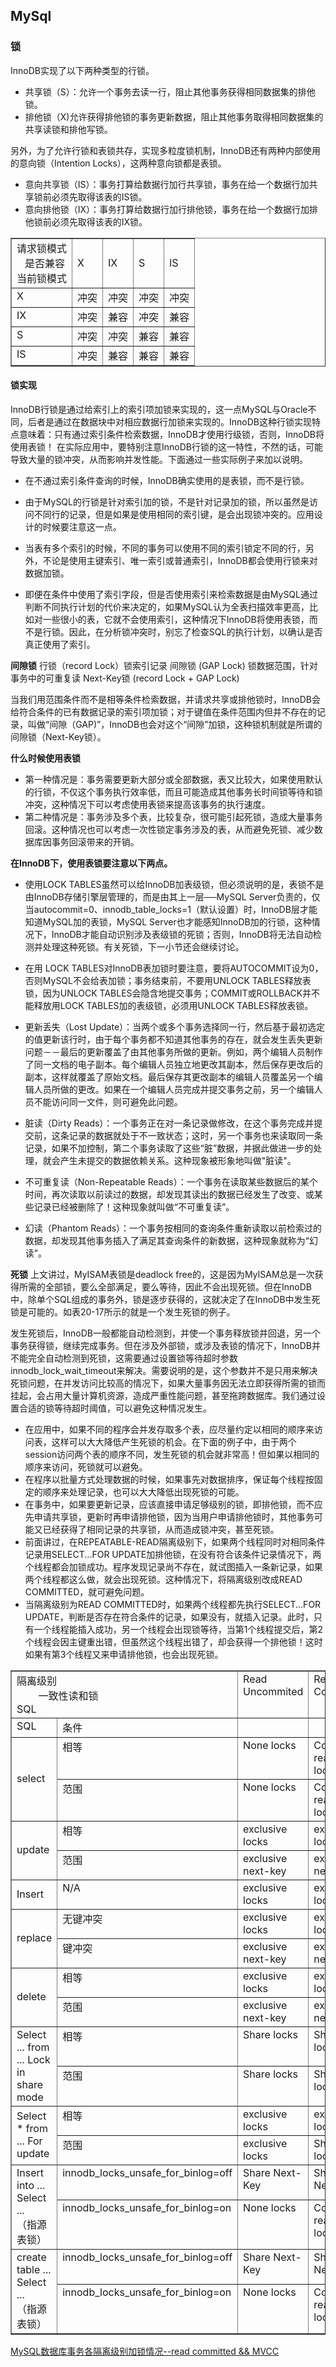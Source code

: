 ## MySql

### 锁

InnoDB实现了以下两种类型的行锁。
*  共享锁（S）：允许一个事务去读一行，阻止其他事务获得相同数据集的排他锁。
*  排他锁（X)允许获得排他锁的事务更新数据，阻止其他事务取得相同数据集的共享读锁和排他写锁。

另外，为了允许行锁和表锁共存，实现多粒度锁机制，InnoDB还有两种内部使用的意向锁（Intention Locks），这两种意向锁都是表锁。

*  意向共享锁（IS）：事务打算给数据行加行共享锁，事务在给一个数据行加共享锁前必须先取得该表的IS锁。
*  意向排他锁（IX）：事务打算给数据行加行排他锁，事务在给一个数据行加排他锁前必须先取得该表的IX锁。


<table border="1" cellspacing="0" cellpadding="0" width="581"><tbody><tr><td valign="top"><div>请求锁模式</div><div>&nbsp;&nbsp; 是否兼容</div><div>当前锁模式</div></td><td><div>X</div></td><td><div>IX</div></td><td><div>S</div></td><td><div>IS</div></td></tr><tr><td valign="top"><div>X</div></td><td valign="top"><div>冲突</div></td><td valign="top"><div>冲突</div></td><td valign="top"><div>冲突</div></td><td valign="top"><div>冲突</div></td></tr><tr><td valign="top"><div>IX</div></td><td valign="top"><div>冲突</div></td><td valign="top"><div>兼容</div></td><td valign="top"><div>冲突</div></td><td valign="top"><div>兼容</div></td></tr><tr><td valign="top"><div>S</div></td><td valign="top"><div>冲突</div></td><td valign="top"><div>冲突</div></td><td valign="top"><div>兼容</div></td><td valign="top"><div>兼容</div></td></tr><tr><td valign="top"><div>IS</div></td><td valign="top"><div>冲突</div></td><td valign="top"><div>兼容</div></td><td valign="top"><div>兼容</div></td><td valign="top"><div>兼容</div></td></tr></tbody></table>

#### 锁实现
InnoDB行锁是通过给索引上的索引项加锁来实现的，这一点MySQL与Oracle不同，后者是通过在数据块中对相应数据行加锁来实现的。InnoDB这种行锁实现特点意味着：只有通过索引条件检索数据，InnoDB才使用行级锁，否则，InnoDB将使用表锁！
在实际应用中，要特别注意InnoDB行锁的这一特性，不然的话，可能导致大量的锁冲突，从而影响并发性能。下面通过一些实际例子来加以说明。

* 在不通过索引条件查询的时候，InnoDB确实使用的是表锁，而不是行锁。

* 由于MySQL的行锁是针对索引加的锁，不是针对记录加的锁，所以虽然是访问不同行的记录，但是如果是使用相同的索引键，是会出现锁冲突的。应用设计的时候要注意这一点。

* 当表有多个索引的时候，不同的事务可以使用不同的索引锁定不同的行，另外，不论是使用主键索引、唯一索引或普通索引，InnoDB都会使用行锁来对数据加锁。

* 即便在条件中使用了索引字段，但是否使用索引来检索数据是由MySQL通过判断不同执行计划的代价来决定的，如果MySQL认为全表扫描效率更高，比如对一些很小的表，它就不会使用索引，这种情况下InnoDB将使用表锁，而不是行锁。因此，在分析锁冲突时，别忘了检查SQL的执行计划，以确认是否真正使用了索引。

**间隙锁**
行锁（record Lock）锁索引记录
间隙锁 (GAP Lock)  锁数据范围，针对事务中的可重复读
Next-Key锁 (record Lock + GAP Lock) 

当我们用范围条件而不是相等条件检索数据，并请求共享或排他锁时，InnoDB会给符合条件的已有数据记录的索引项加锁；对于键值在条件范围内但并不存在的记录，叫做“间隙（GAP)”，InnoDB也会对这个“间隙”加锁，这种锁机制就是所谓的间隙锁（Next-Key锁）。

**什么时候使用表锁**
* 第一种情况是：事务需要更新大部分或全部数据，表又比较大，如果使用默认的行锁，不仅这个事务执行效率低，而且可能造成其他事务长时间锁等待和锁冲突，这种情况下可以考虑使用表锁来提高该事务的执行速度。
* 第二种情况是：事务涉及多个表，比较复杂，很可能引起死锁，造成大量事务回滚。这种情况也可以考虑一次性锁定事务涉及的表，从而避免死锁、减少数据库因事务回滚带来的开销。

**在InnoDB下，使用表锁要注意以下两点。**

* 使用LOCK TABLES虽然可以给InnoDB加表级锁，但必须说明的是，表锁不是由InnoDB存储引擎层管理的，而是由其上一层──MySQL Server负责的，仅当autocommit=0、innodb_table_locks=1（默认设置）时，InnoDB层才能知道MySQL加的表锁，MySQL Server也才能感知InnoDB加的行锁，这种情况下，InnoDB才能自动识别涉及表级锁的死锁；否则，InnoDB将无法自动检测并处理这种死锁。有关死锁，下一小节还会继续讨论。
* 在用 LOCK TABLES对InnoDB表加锁时要注意，要将AUTOCOMMIT设为0，否则MySQL不会给表加锁；事务结束前，不要用UNLOCK TABLES释放表锁，因为UNLOCK TABLES会隐含地提交事务；COMMIT或ROLLBACK并不能释放用LOCK TABLES加的表级锁，必须用UNLOCK TABLES释放表锁。

* 更新丢失（Lost Update）：当两个或多个事务选择同一行，然后基于最初选定的值更新该行时，由于每个事务都不知道其他事务的存在，就会发生丢失更新问题－－最后的更新覆盖了由其他事务所做的更新。例如，两个编辑人员制作了同一文档的电子副本。每个编辑人员独立地更改其副本，然后保存更改后的副本，这样就覆盖了原始文档。最后保存其更改副本的编辑人员覆盖另一个编辑人员所做的更改。如果在一个编辑人员完成并提交事务之前，另一个编辑人员不能访问同一文件，则可避免此问题。

* 脏读（Dirty Reads）：一个事务正在对一条记录做修改，在这个事务完成并提交前，这条记录的数据就处于不一致状态；这时，另一个事务也来读取同一条记录，如果不加控制，第二个事务读取了这些“脏”数据，并据此做进一步的处理，就会产生未提交的数据依赖关系。这种现象被形象地叫做"脏读"。

* 不可重复读（Non-Repeatable Reads）：一个事务在读取某些数据后的某个时间，再次读取以前读过的数据，却发现其读出的数据已经发生了改变、或某些记录已经被删除了！这种现象就叫做“不可重复读”。

* 幻读（Phantom Reads）：一个事务按相同的查询条件重新读取以前检索过的数据，却发现其他事务插入了满足其查询条件的新数据，这种现象就称为“幻读”。

**死锁**
上文讲过，MyISAM表锁是deadlock free的，这是因为MyISAM总是一次获得所需的全部锁，要么全部满足，要么等待，因此不会出现死锁。但在InnoDB中，除单个SQL组成的事务外，锁是逐步获得的，这就决定了在InnoDB中发生死锁是可能的。如表20-17所示的就是一个发生死锁的例子。

发生死锁后，InnoDB一般都能自动检测到，并使一个事务释放锁并回退，另一个事务获得锁，继续完成事务。但在涉及外部锁，或涉及表锁的情况下，InnoDB并不能完全自动检测到死锁，这需要通过设置锁等待超时参数 innodb_lock_wait_timeout来解决。需要说明的是，这个参数并不是只用来解决死锁问题，在并发访问比较高的情况下，如果大量事务因无法立即获得所需的锁而挂起，会占用大量计算机资源，造成严重性能问题，甚至拖跨数据库。我们通过设置合适的锁等待超时阈值，可以避免这种情况发生。

* 在应用中，如果不同的程序会并发存取多个表，应尽量约定以相同的顺序来访问表，这样可以大大降低产生死锁的机会。在下面的例子中，由于两个session访问两个表的顺序不同，发生死锁的机会就非常高！但如果以相同的顺序来访问，死锁就可以避免。
* 在程序以批量方式处理数据的时候，如果事先对数据排序，保证每个线程按固定的顺序来处理记录，也可以大大降低出现死锁的可能。
* 在事务中，如果要更新记录，应该直接申请足够级别的锁，即排他锁，而不应先申请共享锁，更新时再申请排他锁，因为当用户申请排他锁时，其他事务可能又已经获得了相同记录的共享锁，从而造成锁冲突，甚至死锁。
* 前面讲过，在REPEATABLE-READ隔离级别下，如果两个线程同时对相同条件记录用SELECT...FOR UPDATE加排他锁，在没有符合该条件记录情况下，两个线程都会加锁成功。程序发现记录尚不存在，就试图插入一条新记录，如果两个线程都这么做，就会出现死锁。这种情况下，将隔离级别改成READ COMMITTED，就可避免问题。
* 当隔离级别为READ COMMITTED时，如果两个线程都先执行SELECT...FOR UPDATE，判断是否存在符合条件的记录，如果没有，就插入记录。此时，只有一个线程能插入成功，另一个线程会出现锁等待，当第1个线程提交后，第2个线程会因主键重出错，但虽然这个线程出错了，却会获得一个排他锁！这时如果有第3个线程又来申请排他锁，也会出现死锁。




<table border="1" cellspacing="0" cellpadding="0"><tbody><tr><td valign="top" colspan="2"><div>隔离级别</div><div>&nbsp;&nbsp;&nbsp;&nbsp;&nbsp;&nbsp;&nbsp; 一致性读和锁</div><div>SQL</div></td><td valign="top"><div>Read Uncommited</div></td><td valign="top"><div>Read Commited</div></td><td valign="top"><div>Repeatable Read</div></td><td valign="top"><div>Serializable</div></td></tr><tr><td valign="top"><div>SQL</div></td><td valign="top"><div>条件</div></td><td valign="top">&nbsp;</td><td valign="top">&nbsp;</td><td valign="top">&nbsp;</td><td valign="top">&nbsp;</td></tr><tr><td rowspan="2"><div>select</div></td><td valign="top"><div>相等</div></td><td valign="top"><div>None locks</div></td><td valign="top"><div>Consisten read/None lock</div></td><td valign="top"><div>Consisten read/None lock</div></td><td valign="top"><div>Share locks</div></td></tr><tr><td valign="top"><div>范围</div></td><td valign="top"><div>None locks</div></td><td valign="top"><div>Consisten read/None lock</div></td><td valign="top"><div>Consisten read/None lock</div></td><td valign="top"><div>Share Next-Key</div></td></tr><tr><td rowspan="2"><div>update</div></td><td valign="top"><div>相等</div></td><td valign="top"><div>exclusive locks</div></td><td valign="top"><div>exclusive locks</div></td><td valign="top"><div>exclusive locks</div></td><td valign="top"><div>Exclusive locks</div></td></tr><tr><td valign="top"><div>范围</div></td><td valign="top"><div>exclusive next-key</div></td><td valign="top"><div>exclusive next-key</div></td><td valign="top"><div>exclusive next-key</div></td><td valign="top"><div>exclusive next-key</div></td></tr><tr><td><div>Insert</div></td><td valign="top"><div>N/A</div></td><td valign="top"><div>exclusive locks</div></td><td valign="top"><div>exclusive locks</div></td><td valign="top"><div>exclusive locks</div></td><td valign="top"><div>exclusive locks</div></td></tr><tr><td rowspan="2"><div>replace</div></td><td valign="top"><div>无键冲突</div></td><td valign="top"><div>exclusive locks</div></td><td valign="top"><div>exclusive locks</div></td><td valign="top"><div>exclusive locks</div></td><td valign="top"><div>exclusive locks</div></td></tr><tr><td valign="top"><div>键冲突</div></td><td valign="top"><div>exclusive next-key</div></td><td valign="top"><div>exclusive next-key</div></td><td valign="top"><div>exclusive next-key</div></td><td valign="top"><div>exclusive next-key</div></td></tr><tr><td rowspan="2"><div>delete</div></td><td valign="top"><div>相等</div></td><td valign="top"><div>exclusive locks</div></td><td valign="top"><div>exclusive locks</div></td><td valign="top"><div>exclusive locks</div></td><td valign="top"><div>exclusive locks</div></td></tr><tr><td valign="top"><div>范围</div></td><td valign="top"><div>exclusive next-key</div></td><td valign="top"><div>exclusive next-key</div></td><td valign="top"><div>exclusive next-key</div></td><td valign="top"><div>exclusive next-key</div></td></tr><tr><td rowspan="2"><div>Select ... from ... Lock in share mode</div></td><td valign="top"><div>相等</div></td><td valign="top"><div>Share locks</div></td><td valign="top"><div>Share locks</div></td><td valign="top"><div>Share locks</div></td><td valign="top"><div>Share locks</div></td></tr><tr><td valign="top"><div>范围</div></td><td valign="top"><div>Share locks</div></td><td valign="top"><div>Share locks</div></td><td valign="top"><div>Share Next-Key</div></td><td valign="top"><div>Share Next-Key</div></td></tr><tr><td rowspan="2"><div>Select * from ... For update</div></td><td valign="top"><div>相等</div></td><td valign="top"><div>exclusive locks</div></td><td valign="top"><div>exclusive locks</div></td><td valign="top"><div>exclusive locks</div></td><td valign="top"><div>exclusive locks</div></td></tr><tr><td valign="top"><div>范围</div></td><td valign="top"><div>exclusive locks</div></td><td valign="top"><div>Share locks</div></td><td valign="top"><div>exclusive next-key</div></td><td valign="top"><div>exclusive next-key</div></td></tr><tr><td rowspan="2"><div>Insert into ... Select ...</div><div>（指源表锁）</div></td><td valign="top"><div>innodb_locks_unsafe_for_binlog=off</div></td><td valign="top"><div>Share Next-Key</div></td><td valign="top"><div>Share Next-Key</div></td><td valign="top"><div>Share Next-Key</div></td><td valign="top"><div>Share Next-Key</div></td></tr><tr><td valign="top"><div>innodb_locks_unsafe_for_binlog=on</div></td><td valign="top"><div>None locks</div></td><td valign="top"><div>Consisten read/None lock</div></td><td valign="top"><div>Consisten read/None lock</div></td><td valign="top"><div>Share Next-Key</div></td></tr><tr><td rowspan="2"><div>create table ... Select ...</div><div>（指源表锁）</div></td><td valign="top"><div>innodb_locks_unsafe_for_binlog=off</div></td><td valign="top"><div>Share Next-Key</div></td><td valign="top"><div>Share Next-Key</div></td><td valign="top"><div>Share Next-Key</div></td><td valign="top"><div>Share Next-Key</div></td></tr><tr><td valign="top"><div>innodb_locks_unsafe_for_binlog=on</div></td><td valign="top"><div>None locks</div></td><td valign="top"><div>Consisten read/None lock</div></td><td valign="top"><div>Consisten read/None lock</div></td><td valign="top"><div>Share Next-Key</div></td></tr></tbody></table>



[MySQL数据库事务各隔离级别加锁情况--read committed && MVCC](http://www.imooc.com/article/17290?block_id=tuijian_wz)

